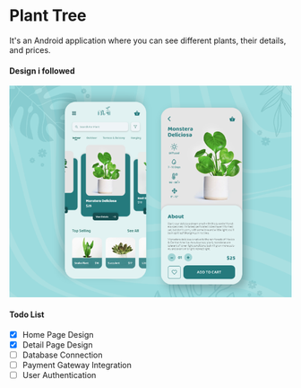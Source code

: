 # Plant Tree 

It's an Android application where you can see different plants, their details, and prices.

#### Design i followed
![App Design](images/design.png)

#### Todo List
- [x] Home Page Design
- [x] Detail Page Design
- [ ] Database Connection
- [ ] Payment Gateway Integration
- [ ] User Authentication